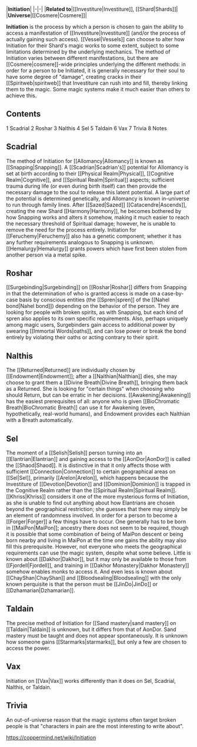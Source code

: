 |**Initiation**|
|-|-|
|**Related to**|[[Investiture\|Investiture]], [[Shard\|Shards]]|
|**Universe**|[[Cosmere\|Cosmere]]|

**Initiation** is the process by which a person is chosen to gain the ability to access a manifestation of [[Investiture\|Investiture]] (and/or the process of actually gaining such access). [[Vessel\|Vessels]] can choose to alter how Initiation for their Shard's magic works to some extent, subject to some limitations determined by the underlying mechanics. The method of Initiation varies between different manifestations, but there are [[Cosmere\|cosmere]]-wide principles underlying the different methods: in order for a person to be Initiated, it is generally necessary for their soul to have some degree of "damage", creating cracks in their [[Spiritweb\|spiritweb]] that Investiture can rush into and fill, thereby linking them to the magic. Some magic systems make it much easier than others to achieve this.

## Contents

1 Scadrial
2 Roshar
3 Nalthis
4 Sel
5 Taldain
6 Vax
7 Trivia
8 Notes


## Scadrial
The method of Initiation for [[Allomancy\|Allomancy]] is known as [[Snapping\|Snapping]]. A [[Scadrian\|Scadrian's]] potential for Allomancy is set at birth according to their [[Physical Realm\|Physical]], [[Cognitive Realm\|Cognitive]], and [[Spiritual Realm\|Spiritual]] aspects; sufficient trauma during life (or even during birth itself) can then provide the necessary damage to the soul to release this latent potential. A large part of the potential is determined genetically, and Allomancy is known in-universe to run through family lines.
After [[Sazed\|Sazed]] [[Catacendre\|Ascends]], creating the new Shard [[Harmony\|Harmony]], he becomes bothered by how Snapping works and alters it somehow, making it much easier to reach the necessary threshold of Spiritual damage; however, he is unable to remove the need for the process entirely.
Initiation for [[Feruchemy\|Feruchemy]] also has a genetic component; whether it has any further requirements analogous to Snapping is unknown.
[[Hemalurgy\|Hemalurgy]] grants powers which have first been stolen from another person via a metal spike.

## Roshar
[[Surgebinding\|Surgebinding]] on [[Roshar\|Roshar]] differs from Snapping in that the determination of who is granted access is made on a case-by-case basis by conscious entities (the [[Spren\|spren]] of the [[Nahel bond\|Nahel bond]]) depending on the behavior of the person. They are looking for people with broken spirits, as with Snapping, but each kind of spren also applies to its own specific requirements. Also, perhaps uniquely among magic users, Surgebinders gain access to additional power by swearing [[Immortal Words\|oaths]], and can lose power or break the bond entirely by violating their oaths or acting contrary to their spirit.

## Nalthis
The [[Returned\|Returned]] are individually chosen by [[Endowment\|Endowment]]; after a [[Nalthian\|Nalthian]] dies, she may choose to grant them a [[Divine Breath\|Divine Breath]], bringing them back as a Returned. She is looking for "certain things" when choosing who should Return, but can be erratic in her decisions.
[[Awakening\|Awakening]] has the easiest prerequisites of all: anyone who is given [[BioChromatic Breath\|BioChromatic Breath]] can use it for Awakening (even, hypothetically, real-world humans), and Endowment provides each Nalthian with a Breath automatically.

## Sel
The moment of a [[Selish\|Selish]] person turning into an [[Elantrian\|Elantrian]] and gaining access to the [[AonDor\|AonDor]] is called the [[Shaod\|Shaod]]. It is distinctive in that it only affects those with sufficient [[Connection\|Connection]] to certain geographical areas on [[Sel\|Sel]], primarily [[Arelon\|Arelon]], which happens because the Investiture of [[Devotion\|Devotion]] and [[Dominion\|Dominion]] is trapped in the Cognitive Realm rather than the [[Spiritual Realm\|Spiritual Realm]]. [[Khriss\|Khriss]] considers it one of the more mysterious forms of Initiation, as she is unable to find out anything about how Elantrians are chosen beyond the geographical restriction; she guesses that there may simply be an element of randomness involved.
In order for a person to become a [[Forger\|Forger]] a few things have to occur. One generally has to be born in [[MaiPon\|MaiPon]]; ancestry there does not seem to be required, though it is possible that some combination of being of MaiPon descent or being born nearby and living in MaiPon at the time one gains the ability may also fill this prerequisite. However, not everyone who meets the geographical requirements can use the magic system, despite what some believe.
Little is known about [[Dakhor\|Dakhor]], but it may only be available to those from [[Fjordell\|Fjordell]], and training in [[Dakhor Monastery\|Dakhor Monastery]] somehow enables monks to access it.
And even less is known about [[ChayShan\|ChayShan]] and [[Bloodsealing\|Bloodsealing]] with the only known perquisite is that the person must be [[JinDo\|JinDo]] or [[Dzhamarian\|Dzhamarian]].

## Taldain
The precise method of Initiation for [[Sand mastery\|sand mastery]] on [[Taldain\|Taldain]] is unknown, but it differs from that of AonDor. Sand mastery must be taught and does not appear spontaneously.
It is unknown how someone gains [[Starmarks\|starmarks]], but only a few are chosen to access the power.

## Vax
Initiation on [[Vax\|Vax]] works differently than it does on Sel, Scadrial, Nalthis, or Taldain.

## Trivia
An out-of-universe reason that the magic systems often target broken people is that "characters in pain are the most interesting to write about".


https://coppermind.net/wiki/Initiation